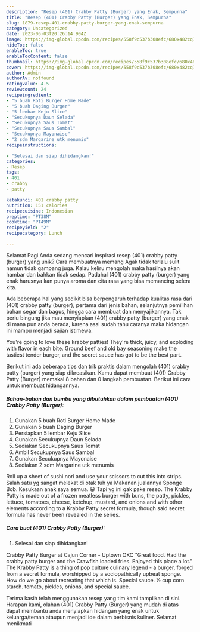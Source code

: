 ```yaml
---
description: "Resep (401) Crabby Patty (Burger) yang Enak, Sempurna"
title: "Resep (401) Crabby Patty (Burger) yang Enak, Sempurna"
slug: 1879-resep-401-crabby-patty-burger-yang-enak-sempurna
category: Uncategorized
date: 2023-06-03T20:26:14.904Z
image: https://img-global.cpcdn.com/recipes/558f9c537b308efc/680x482cq70/401-crabby-patty-burger-foto-resep-utama.jpg
hideToc: false
enableToc: true
enableTocContent: false
thumbnail: https://img-global.cpcdn.com/recipes/558f9c537b308efc/680x482cq70/401-crabby-patty-burger-foto-resep-utama.jpg
cover: https://img-global.cpcdn.com/recipes/558f9c537b308efc/680x482cq70/401-crabby-patty-burger-foto-resep-utama.jpg
author: Admin
authorAv: notfound
ratingvalue: 4.5
reviewcount: 24
recipeingredient:
- "5 buah Roti Burger Home Made"
- "5 buah Daging Burger"
- "5 lembar Keju Slice"
- "Secukupnya Daun Selada"
- "Secukupnya Saus Tomat"
- "Secukupnya Saus Sambal"
- "Secukupnya Mayonaise"
- "2 sdm Margarine utk menumis"
recipeinstructions:

- "Selesai dan siap dihidangkan!"
categories:
- Resep
tags:
- 401
- crabby
- patty

katakunci: 401 crabby patty 
nutrition: 151 calories
recipecuisine: Indonesian
preptime: "PT38M"
cooktime: "PT49M"
recipeyield: "2"
recipecategory: Lunch

---
```



Selamat Pagi Anda sedang mencari inspirasi resep (401) crabby patty (burger) yang unik? Cara membuatnya memang Agak tidak terlalu sulit namun tidak gampang juga. Kalau keliru mengolah maka hasilnya akan hambar dan bahkan tidak sedap. Padahal (401) crabby patty (burger) yang enak harusnya kan punya aroma dan cita rasa yang bisa memancing selera kita.


Ada beberapa hal yang sedikit bisa berpengaruh terhadap kualitas rasa dari (401) crabby patty (burger), pertama dari jenis bahan, selanjutnya pemilihan bahan segar dan bagus, hingga cara membuat dan menyajikannya. Tak perlu bingung jika mau menyiapkan (401) crabby patty (burger) yang enak di mana pun anda berada, karena asal sudah tahu caranya maka hidangan ini mampu menjadi sajian istimewa.

You&#39;re going to love these krabby patties! They&#39;re thick, juicy, and exploding with flavor in each bite. Ground beef and old bay seasoning make the tastiest tender burger, and the secret sauce has got to be the best part.


Berikut ini ada beberapa tips dan trik praktis dalam mengolah (401) crabby patty (burger) yang siap dikreasikan. Kamu dapat membuat (401) Crabby Patty (Burger) memakai 8 bahan dan 0 langkah pembuatan. Berikut ini cara untuk membuat hidangannya.

<!--inarticleads1-->

##### Bahan-bahan dan bumbu yang dibutuhkan dalam pembuatan (401) Crabby Patty (Burger):

1. Gunakan 5 buah Roti Burger Home Made
1. Gunakan 5 buah Daging Burger
1. Persiapkan 5 lembar Keju Slice
1. Gunakan Secukupnya Daun Selada
1. Sediakan Secukupnya Saus Tomat
1. Ambil Secukupnya Saus Sambal
1. Gunakan Secukupnya Mayonaise
1. Sediakan 2 sdm Margarine utk menumis


Roll up a sheet of sushi nori and use your scissors to cut this into strips. Salah satu yg sangat melekat di otak tuh ya Makanan jualannya Sponge Bob. Kesukaan anak saya semua. 😀 Tapi yg ini gak pake resep. The Krabby Patty is made out of a frozen meatless burger with buns, the patty, pickles, lettuce, tomatoes, cheese, ketchup, mustard, and onions and with other elements according to a Krabby Patty secret formula, though said secret formula has never been revealed in the series. 

<!--inarticleads2-->

##### Cara buat (401) Crabby Patty (Burger):


1. Selesai dan siap dihidangkan!

Crabby Patty Burger at Cajun Corner - Uptown OKC &#34;Great food. Had the crabby patty burger and the Crawfish loaded fries. Enjoyed this place a lot.&#34; The Krabby Patty is a thing of pop culture culinary legend - a burger, forged from a secret formula, worshipped by a sociopathically upbeat sponge. How do we go about recreating that which is. Special sauce. ½ cup corn starch. tomato, pickles, onions, and special sauce. 

Terima kasih telah menggunakan resep yang tim kami tampilkan di sini. Harapan kami, olahan (401) Crabby Patty (Burger) yang mudah di atas dapat membantu anda menyiapkan hidangan yang enak untuk keluarga/teman ataupun menjadi ide dalam berbisnis kuliner. Selamat menikmati
